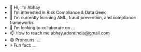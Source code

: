 - 👋 Hi, I’m Abhay 
- 👀 I’m interested in Risk Compliance & Data Geek
- 🌱 I’m currently learning AML, fraud prevention, and compliance frameworks
- 💞️ I’m looking to collaborate on ...
- 📫 How to reach me abhay.adoreindia@gmail.com
- 😄 Pronouns: ...
- ⚡ Fun fact: ...

<!---
battlehurst/battlehurst is a ✨ special ✨ repository because its `README.md` (this file) appears on your GitHub profile.
You can click the Preview link to take a look at your changes.
--->

